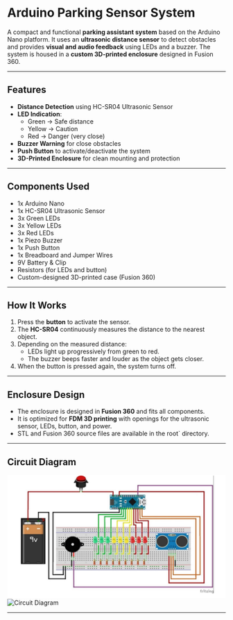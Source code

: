 # Arduino Parking Sensor System

A compact and functional **parking assistant system** based on the Arduino Nano platform. It uses an **ultrasonic distance sensor** to detect obstacles and provides **visual and audio feedback** using LEDs and a buzzer. The system is housed in a **custom 3D-printed enclosure** designed in Fusion 360.

---

## Features

- **Distance Detection** using HC-SR04 Ultrasonic Sensor
- **LED Indication**:
  - Green → Safe distance
  - Yellow → Caution
  - Red → Danger (very close)
- **Buzzer Warning** for close obstacles
- **Push Button** to activate/deactivate the system
- **3D-Printed Enclosure** for clean mounting and protection

---

## Components Used

- 1x Arduino Nano
- 1x HC-SR04 Ultrasonic Sensor
- 3x Green LEDs  
- 3x Yellow LEDs  
- 3x Red LEDs  
- 1x Piezo Buzzer  
- 1x Push Button  
- 1x Breadboard and Jumper Wires  
- 9V Battery & Clip  
- Resistors (for LEDs and button)
- Custom-designed 3D-printed case (Fusion 360)

---

## How It Works

1. Press the **button** to activate the sensor.
2. The **HC-SR04** continuously measures the distance to the nearest object.
3. Depending on the measured distance:
   - LEDs light up progressively from green to red.
   - The buzzer beeps faster and louder as the object gets closer.
4. When the button is pressed again, the system turns off.

---

## Enclosure Design

- The enclosure is designed in **Fusion 360** and fits all components.
- It is optimized for **FDM 3D printing** with openings for the ultrasonic sensor, LEDs, button, and power.
- STL and Fusion 360 source files are available in the root` directory.

---

## Circuit Diagram

![Circuit Diagram](./Electrical_schema.png)
![Circuit Diagram](./Parking_sensor_enclosure)

---



